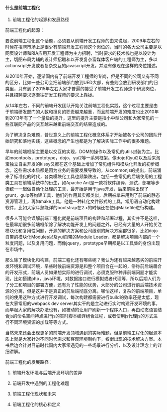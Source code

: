 #### 什么是前端工程化

1. 前端工程化的起源和发展路径

前端工程化的起源：

要说前端工程化这个话题，必须要从前端开发工程师的由来说起，2009年左右的时候在招聘市场上是很少有前端开发工程师这个岗位的，当时的各大公司主要是以网页设计师和RIA应用开发工程师为主力招聘，当时要求的技术栈也是以设计为主，切图布局为辅的设计师招聘和以开发复杂富媒体客户端的工程师为主，多以actionsript开发或者复杂交互的javascript开发，并没有像现在这样的岗位描述。

从2010年开始，逐渐国内有了前端开发工程师的专岗，但是不同的公司又有不同的区分，比如一些公司会把前端部门放到UED大部，有些则会放到研发部门的归类里，只有到了2015年左右大家才普遍的接受了前端开发工程师这个研发岗位，并且招聘要求逐渐往研发工程师的要求上靠拢。

从14年左右，不同的前端开发团队开始关注前端工程化实践，这个过程主要是由于前端研发部门的人数和担负的职责越来越重，而且前端开发的难度也比2010年到2013年有了一个量级的提升，这里的提升主要是指小中型公司和大家常见的一些互联网产品的交互越来越重前端交互的结果造成的。

为了解决复杂难题，普世意义上的前端工程化概念体系才开始被各个公司的团队开始研究和落地实践，这些概念的产生也都是为了解决实际工作中的很多难题。

早年的前端框架主要是以交互的实现，DOM的操作以及常见的utils封装为主。比如moontools，prototype，dojo，yui2等一系列框架。像dojo和yui2以及后来淘宝独立自主开发的kissy又都在这个基础上增加了常见组件和模块化开发的初步概念。这些需求本质都是因为业务的需要发展导致的，从commonjs的提出，前端涌来了标准化的时代，各类模块化工具也频繁跌出，包括一些常见的后端使用的工程类工具在前端系统中的衍生，如Apache Ant是一款将软件编译，测试，部署等步骤统一一起做自动化处理的工具，最开始是用于java开发，后来前端出现了grunt，gulp等构建工具，他们的作用其实都类似，后期被拿来用到了前端的静态资源管理上，再如make工具，他是一种转化文件形式的工具，常用语自动化构建软件，比如大家耳熟能详的bootstrap在2.x的时候还在使用Makefile进行构建。

很多人可能会误解前端工程化就是前端项目的构建和部署过程，其实并不是这样，在最早期很多前端框架除了解决功能开发上的问题之外，已经有大量的人开始关注模块化和复用性问题，开源的解决方案和公司级别的解决方案都很多，比如dojo自带的模块化Modules以及yui自带的Module Loader，都是解决项目内部的一个粒度问题，以及复用问题，而像jquery，prototype早期都是以工具集的身份出现在市场中。

那么除了模块化和构建，前端工程化还有哪些呢？我认为还有越来越恶劣的前端开发环境和调试环境，早些时候前端资源是和整个项目合在一起的，俗称前后端耦合的开发形式，前端人员如果想实际的进行调试，必须克服种种非前端问题才能实现，比如搭建php，java环境，对数据接口进行模拟或者代理等，所以后期人们为了分工和项目的部署方便，还有为了性能的优势，大部分的公司进行前后端技术资源的分离，但是这并不是真正的前后端彻底分离。哪怕这样，复杂的前端项目，单纯的使用这种方式进行开发调试，每次构建都需要进行build的效率还是太低，现在大家常用的webpack dev server其实干的是主动进行实时构建开发环境的事，而早起大家的解决办法也有，如被动的让用户刷新一个程序入口，再由动态语言结合js的命名空间特点进行js的实时脚本编译组合过程，或者使用js代理js的方式进行不同环境资源的加载等等方式。

当然未来还会出现更多的前端开发领域遇到的实际难题，但是前端工程化的起源本质上就是大家针对不同时代需求和客观环境制约下，权衡出现的技术解决方案。本书后边会针对目前时代国内大家常遇见的一些场景进行分析，以及设计理念上的详细讲解。

前端工程化的发展路径：

1. 前端开发环境与后端开发环境的差异

2. 前端开发中遇到的工程化难题

3. 前端工程化现状和未来

4. 前端工程化的核心和定义



